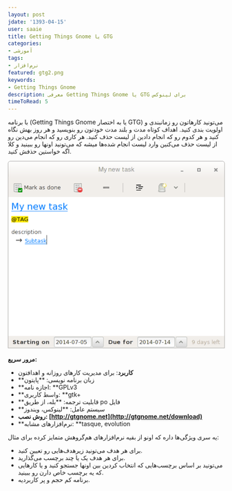 ```yaml
---
layout: post
jdate: '1393-04-15'
user: saaie
title: Getting Things Gnome یا GTG
categories:
- آموزشی
tags:
- نرم‌افزار
featured: gtg2.png
keywords:
- Getting Things Gnome
description: معرفی Getting Things Gnome یا GTG برای لینوکس
timeToRead: 5
---
```


با برنامه (Getting Things Gnome یا به اختصار GTG) می‌تونید کارهاتون رو زمانبندی و اولویت بندی کنید. اهداف کوتاه مدت و بلند مدت خودتون رو بنویسید و هر روز بهش نگاه کنید و هر کدوم رو که انجام دادین از لیست حذف کنید. هر کاری رو که انجام می‌دین رو از لیست حذف می‌کنین وارد لیست انجام شده‌ها میشه که می‌تونید اونها رو ببینید و کلا اگه خواستین حذفش کنید.

![Getting Things Gnome](/images/gtg2.png)

**مرور سریع:**

*   **کاربرد**: برای مدیریت کارهای روزانه و اهدافتون
*   **زبان برنامه نویسی: **پایتون
*   **اجازه نامه: **GPLv3
*   **واسط کاربری: **gtk+
*   **قابلیت ترجمه: **بله، از طریق po فایل
*   **سیستم عامل: **لینوکس، ویندوز
*   **روش نصب: [http://gtgnome.net](http://gtgnome.net/download)**
*   **نرم‌افزارهای مشابه: **tasque, evolution

یه سری ویژگی‌ها داره که اونو از بقیه نرم‌افزارهای هم‌گروهش متمایز کرده برای مثال:

*   برای هر هدف می‌تونید زیرهدف‌هایی رو تعیین کنید.
*   برای هر هدف یک یا چند برچسب می‌گذارید.
*   می‌تونید بر اساس برچسب‌هایی که انتخاب کردین بین اونها جستجو کنید و یا کارهایی که یه برچسب خاص دارن رو ببینید.
*   برنامه کم حجم و پر کاربردیه.